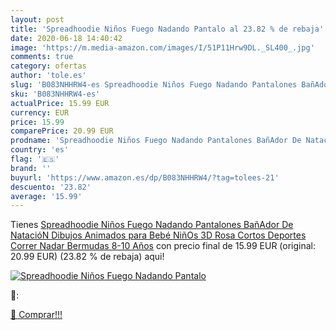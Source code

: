 ```yaml
---
layout: post
title: 'Spreadhoodie Niños Fuego Nadando Pantalo al 23.82 % de rebaja'
date: 2020-06-18 14:40:42
image: 'https://m.media-amazon.com/images/I/51P11Hrw9DL._SL400_.jpg'
comments: true
category: ofertas
author: 'tole.es'
slug: 'B083NHHRW4-es Spreadhoodie Niños Fuego Nadando Pantalones BañAdor De...'
sku: 'B083NHHRW4-es'
actualPrice: 15.99 EUR
currency: EUR
price: 15.99
comparePrice: 20.99 EUR
prodname: 'Spreadhoodie Niños Fuego Nadando Pantalones BañAdor De NatacióN Dibujos Animados para Bebé NiñOs 3D Rosa Cortos Deportes Correr Nadar Bermudas 8-10 Años'
country: 'es'
flag: '🇪🇸'
brand: ''
buyurl: 'https://www.amazon.es/dp/B083NHHRW4/?tag=tolees-21'
descuento: '23.82'
average: '15.99'
---
```


Tienes [Spreadhoodie Niños Fuego Nadando Pantalones BañAdor De NatacióN Dibujos Animados para Bebé NiñOs 3D Rosa Cortos Deportes Correr Nadar Bermudas 8-10 Años](https://www.amazon.es/dp/B083NHHRW4/?tag=tolees-21) con precio final de  15.99 EUR (original: 20.99 EUR) (23.82 %  de rebaja) aqui!

[![Spreadhoodie Niños Fuego Nadando Pantalo](https://m.media-amazon.com/images/I/51P11Hrw9DL._SL400_.jpg)](https://www.amazon.es/dp/B083NHHRW4/?tag=tolees-21)

🔎:


[🛒 Comprar!!!](https://www.amazon.es/dp/B083NHHRW4/?tag=tolees-21)
